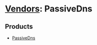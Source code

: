 # [Vendors](README.md): PassiveDns

## Products

- [PassiveDns](../products/0bcb4a3b-cfd5-4a53-a42d-b2f17a0efbff.md)
